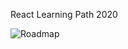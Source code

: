 React Learning Path 2020


![Roadmap](https://miro.medium.com/max/3840/1*6sZhCv3MV6GbcflpvTV28Q.png)
